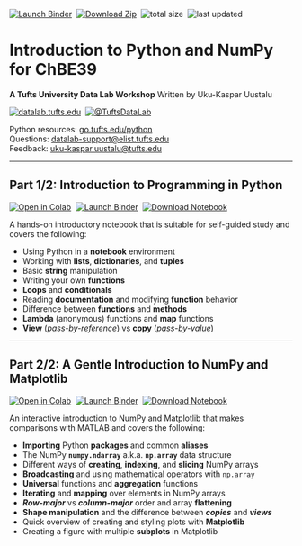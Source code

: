 [![Launch Binder](https://mybinder.org/badge_logo.svg)](https://mybinder.org/v2/gh/tuftsdatalab/chbe39/master?urlpath=lab)&nbsp;
[![Download Zip](https://tuftsdatalab.github.io/assets/badges/download.svg)](https://github.com/tuftsdatalab/chbe39/archive/master.zip)&nbsp;
![total size](https://img.shields.io/github/repo-size/tuftsdatalab/chbe39?label=total%20size)&nbsp;
![last updated](https://img.shields.io/github/last-commit/tuftsdatalab/chbe39?label=last%20updated)

# Introduction to Python and NumPy for ChBE39
**A Tufts University Data Lab Workshop**
Written by Uku-Kaspar Uustalu

[![datalab.tufts.edu](https://tuftsdatalab.github.io/assets/badges/datalab.svg)](https://sites.tufts.edu/datalab)&nbsp;
[![@TuftsDataLab](https://tuftsdatalab.github.io/assets/badges/twitter.svg)](https://twitter.com/intent/follow?screen_name=tuftsdatalab)

Python resources: [go.tufts.edu/python](https://sites.tufts.edu/datalab/python/)\
Questions: [datalab-support@elist.tufts.edu](mailto:datalab-support@elist.tufts.edu)\
Feedback: [uku-kaspar.uustalu@tufts.edu](mailto:uku-kaspar.uustalu@tufts.edu)

---
## Part 1/2: Introduction to Programming in Python

[![Open in Colab](https://colab.research.google.com/assets/colab-badge.svg)](https://colab.research.google.com/github/tuftsdatalab/chbe39/blob/master/chbe39-intro-python.ipynb)&nbsp;
[![Launch Binder](https://mybinder.org/badge_logo.svg)](https://mybinder.org/v2/gh/tuftsdatalab/chbe39/master?urlpath=lab/tree/chbe39-intro-python.ipynb)&nbsp;
[![Download Notebook](https://tuftsdatalab.github.io/assets/badges/jupyter.svg)](https://cdn.jsdelivr.net/gh/tuftsdatalab/chbe39/chbe39-intro-python.ipynb)&nbsp;

A hands-on introductory notebook that is suitable for self-guided study and covers the following:

- Using Python in a **notebook** environment
- Working with **lists**, **dictionaries**, and **tuples**
- Basic **string** manipulation
- Writing your own **functions**
- **Loops** and **conditionals**
- Reading **documentation** and modifying **function** behavior
- Difference between **functions** and **methods**
- **Lambda** (anonymous) functions and **map** functions
- **View** (*pass-by-reference*) vs **copy** (*pass-by-value*)

---
## Part 2/2: A Gentle Introduction to NumPy and Matplotlib

[![Open in Colab](https://colab.research.google.com/assets/colab-badge.svg)](https://colab.research.google.com/github/tuftsdatalab/chbe39/blob/master/chbe39-numpy-matplotlib.ipynb)&nbsp;
[![Launch Binder](https://mybinder.org/badge_logo.svg)](https://mybinder.org/v2/gh/tuftsdatalab/chbe39/master?urlpath=lab/tree/chbe39-numpy-matplotlib.ipynb)&nbsp;
[![Download Notebook](https://tuftsdatalab.github.io/assets/badges/jupyter.svg)](https://cdn.jsdelivr.net/gh/tuftsdatalab/chbe39/chbe39-numpy-matplotlib.ipynb)&nbsp;

An interactive introduction to NumPy and Matplotlib that makes comparisons with MATLAB and covers the following:

- **Importing** Python **packages** and common **aliases**
- The NumPy **`numpy.ndarray`** a.k.a. **`np.array`** data structure
- Different ways of **creating**, **indexing**, and **slicing** NumPy arrays
- **Broadcasting** and using mathematical operators with `np.array`
- **Universal** functions and **aggregation** functions
- **Iterating** and **mapping** over elements in NumPy arrays
- ***Row-major*** vs ***column-major*** order and array **flattening**
- **Shape manipulation** and the difference between ***copies*** and ***views***
- Quick overview of creating and styling plots with **Matplotlib**
- Creating a figure with multiple **subplots** in Matplotlib
